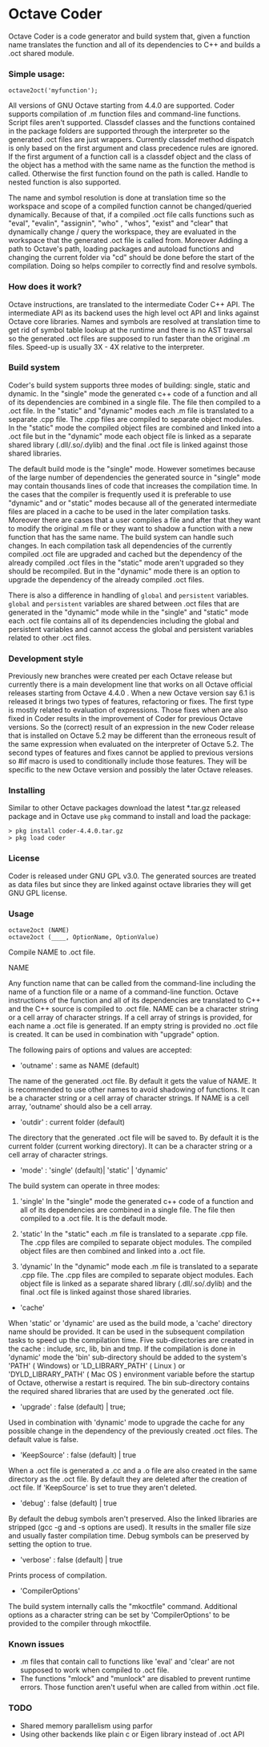 # Octave Coder

Octave Coder is a code generator and build system that, given a function name translates the function and all of its dependencies to C++ and builds a .oct shared module.

### Simple usage:

    octave2oct('myfunction');

All versions of GNU Octave starting from 4.4.0 are supported. Coder supports compilation of .m function files and command-line functions. Script files aren't supported. Classdef classes and the functions contained in the package folders are supported through the interpreter so the generated .oct files are just wrappers. Currently classdef method dispatch is only based on the first argument and class precedence rules are ignored. If the first argument of a function call is a classdef object and the class of the object has a method with the same name as the function the method is called. Otherwise the first function found on the path is called. Handle to nested function is also supported.

The name and symbol resolution is done at translation time so the workspace and scope of a compiled function cannot be changed/queried dynamically. Because of that, if a compiled .oct file calls functions such as "eval", "evalin", "assignin", "who" , "whos", "exist" and "clear" that dynamically change / query the workspace, they are evaluated in the workspace that the generated .oct file is called from. Moreover Adding a path to Octave's path, loading packages and autoload functions and changing the current folder via "cd" should be done before the start of the compilation. Doing so helps compiler to correctly find and resolve symbols.

### How does it work?
Octave instructions, are translated to the intermediate Coder C++ API. The intermediate API as its backend uses the high level oct API and links against Octave core libraries. Names and symbols are resolved at translation time to get rid of symbol table lookup at the runtime and there is no AST traversal so the generated .oct files are supposed to run faster than the original .m files. Speed-up is usually 3X - 4X relative to the interpreter.

### Build system
Coder's build system supports three modes of building: single, static and dynamic. In the "single" mode the generated c++ code of a function and all of its dependencies are combined in a single file. The file then compiled to a .oct file. In the "static" and "dynamic" modes each .m file is translated to a separate .cpp file. The .cpp files are compiled to separate object modules. In the "static" mode the compiled object files are combined and linked into a .oct file but in the "dynamic" mode each object file is linked as a separate shared library (.dll/.so/.dylib) and the final .oct file is linked against those shared libraries.

The default build mode is the "single" mode. However sometimes because of the large number of dependencies the generated source in "single" mode may contain thousands lines of code that increases the compilation time. In the cases that the compiler is frequently used it is preferable to use "dynamic" and or "static" modes because all of the generated intermediate files are placed in a cache to be used in the later compilation tasks. Moreover there are cases that a user compiles a file and after that they want to modify the original .m file or they want to shadow a function with a new function that has the same name. The build system can handle such changes. In each compilation task all dependencies of the currently compiled .oct file are upgraded and cached but the dependency of the already compiled .oct files in the "static" mode aren't upgraded so they should be recompiled. But in the "dynamic" mode there is an option to upgrade the dependency of the already compiled .oct files.

There is also a difference in handling of `global` and `persistent` variables. `global` and `persistent` variables are shared between .oct files that are generated in the "dynamic" mode while in the "single" and "static" mode each .oct file contains all of its dependencies including the global and persistent variables and cannot access the global and persistent variables related to other .oct files.

### Development style
Previously new branches were created per each Octave release but currently there is a main development line that works on all Octave official releases starting from Octave 4.4.0 . When a new Octave version say 6.1 is released it brings two types of features, refactoring or fixes. The first type is mostly related to evaluation of expressions. Those fixes when are also fixed in Coder results in the improvement of Coder for previous Octave versions. So the (correct) result of an expression in the new Coder release that is installed on Octave 5.2 may be different than the erroneous result of the same expression when evaluated on the interpreter of Octave 5.2. The second types of features and fixes cannot be applied to previous versions so #if macro is used to conditionally include those features. They will be specific to the new Octave version and possibly the later Octave releases.

### Installing

Similar to other Octave packages download the latest *.tar.gz released package and in Octave use `pkg` command to install and load the package:

    > pkg install coder-4.4.0.tar.gz
    > pkg load coder

### License

Coder is released under GNU GPL v3.0. The generated sources are treated as data files but since they are linked against octave libraries they will get GNU GPL license.

### Usage

    octave2oct (NAME)
    octave2oct (____, OptionName, OptionValue)

Compile NAME to .oct file.

NAME

Any function name that can be called from the command-line including the name of a function file or a name of a command-line function.
Octave instructions of the function and all of its dependencies are translated to C++ and the C++ source is compiled to .oct file.  NAME can be a character string or a cell array of character strings. If a cell array of strings is provided, for each name a .oct file is generated. If an empty string is provided no .oct file is created. It can be used in combination with "upgrade" option.

The following pairs of options and values are accepted:

- 'outname'    :   same as NAME (default)

The name of the generated .oct file. By default it gets the value of NAME. It is recommended to use other names to avoid shadowing of functions. It can be a character string or a cell array of character strings. If NAME is a cell array, 'outname' should also be a cell array.

- 'outdir'     :   current folder (default)

The directory that the generated .oct file will be saved to. By default it is the current folder (current working directory). It can be a character string or a cell array of character strings.

- 'mode'       :   'single' (default)| 'static' | 'dynamic'

The build system can operate in three modes:

1. 'single'
In the "single" mode the generated c++ code of a function and all of its dependencies are combined in a single file. The file then compiled to a .oct file. It is the default mode.

2. 'static'
In the "static" each .m file is translated to a separate .cpp file. The .cpp files are compiled to separate object modules. The compiled object files are then combined and linked into a .oct file.

3. 'dynamic'
In the "dynamic" mode each .m file is translated to a separate .cpp file. The .cpp files are compiled to separate object modules. Each object file is linked as a separate shared library (.dll/.so/.dylib) and the final .oct file is linked against those shared libraries.


- 'cache'

When 'static' or 'dynamic' are used as the build mode, a 'cache' directory name should be provided. It can be used in the subsequent compilation tasks to speed up the compilation time. Five sub-directories are created in the cache : include, src, lib, bin and tmp. If the compilation is done in 'dynamic' mode the 'bin' sub-directory should be added to the system's 'PATH' ( Windows) or 'LD_LIBRARY_PATH'  ( Linux )  or 'DYLD_LIBRARY_PATH' ( Mac OS ) environment variable before the startup of Octave, otherwise a restart is required. The bin sub-directory contains the required shared libraries that are used by the generated .oct file.

- 'upgrade'    :   false (default) | true;

Used in combination with 'dynamic' mode to upgrade the cache for any possible change in the dependency of the previously created .oct files. The default value is false.

- 'KeepSource' :   false (default) | true

When a .oct file is generated a .cc and a .o file are also created in the same directory as the .oct file. By default they are deleted after the creation of .oct file. If 'KeepSource' is set to true they aren't deleted.

- 'debug'      :   false (default) | true

By default the debug symbols aren't preserved. Also the linked libraries are stripped (gcc -g and -s options are used). It results in the smaller file size and usually faster compilation time. Debug symbols can be preserved by setting the option to true.

- 'verbose' :   false (default) | true

Prints process of compilation.

- 'CompilerOptions'

The build system internally calls the "mkoctfile" command. Additional options as a character string can be set by 'CompilerOptions' to be provided to the compiler through mkoctfile.

### Known issues

- .m files that contain call to functions like 'eval' and 'clear' are not supposed to work when compiled to .oct file.
- The functions "mlock" and "munlock" are disabled to prevent runtime errors. Those function aren't useful when are called from within .oct file.

### TODO

- Shared memory parallelism using parfor
- Using other backends like plain c or Eigen library instead of .oct API
